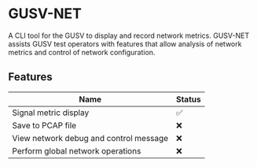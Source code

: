 # GUSV-NET

A CLI tool for the GUSV to display and record network metrics. GUSV-NET assists GUSV test operators with features that allow analysis of network metrics and control of network configuration.


## Features

| Name | Status |
| -- | -- |
| Signal metric display | ✅ |
|  Save to PCAP file | ❌ |
| View network debug and control message | ❌ |
| Perform global network operations | ❌ |

